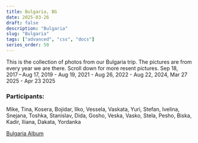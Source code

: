 ```yaml
---
title: Bulgaria, BG
date: 2025-03-26
draft: false
description: "Bulgaria"
slug: "Bulgaria"
tags: ["advanced", "css", "docs"]
series_order: 50
---
```


This is the collection of photos from our Bulgaria trip. The pictures are from every year we are there. Scroll down for more resent pictures. 
Sep 18, 2017 – Aug 17, 2019 - Aug 19, 2021 - Aug 26, 2022 - Aug 22, 2024, Mar 27 2025 - Apr 23 2025

### Participants:
Mike, Tina, Kosera, Bojidar, Ilko, Vessela, Vaskata, Yuri, Stefan, Ivelina, Snejana, Toshka, Stanislav, Dida, Gosho, Veska, Vasko, Stela, Pesho, Biska, Kadir, Iliana, Dakata, Yordanka

[Bulgaria Album](https://photos.app.goo.gl/PwjI2fcUiSFOkBIx2)

